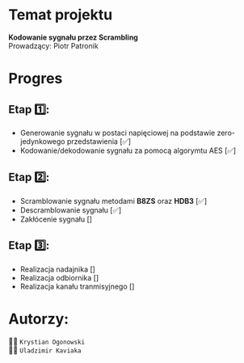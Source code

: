# Temat projektu 
**Kodowanie sygnału przez Scrambling**  
Prowadzący: Piotr Patronik
# Progres

## Etap 1️⃣:
- Generowanie sygnału w postaci napięciowej na podstawie zero-jedynkowego przedstawienia [✅]
- Kodowanie/dekodowanie sygnału za pomocą algorymtu AES [✅]  
## Etap 2️⃣:
- Scramblowanie sygnału metodami **B8ZS** oraz **HDB3** [✅]
- Descramblowanie sygnału [✅]
- Zakłócenie sygnału []
## Etap 3️⃣:
- Realizacja nadajnika []
- Realizacja odbiornika []
- Realizacja kanału tranmisyjnego []
# Autorzy:
👨‍💼 `Krystian Ogonowski`  
👨‍💼 `Uladzimir Kaviaka`
